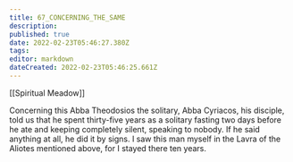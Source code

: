 ```yaml
---
title: 67_CONCERNING_THE_SAME
description: 
published: true
date: 2022-02-23T05:46:27.380Z
tags: 
editor: markdown
dateCreated: 2022-02-23T05:46:25.661Z
---
```


[[Spiritual Meadow]]
 
Concerning this Abba Theodosios the solitary, Abba Cyriacos, his disciple, told us that he spent thirty-five years as a solitary fasting two days before he ate and keeping completely silent, speaking to nobody. If he said anything at all, he did it by signs. I saw this man myself in the Lavra of the Aliotes mentioned above, for I stayed there ten years.
